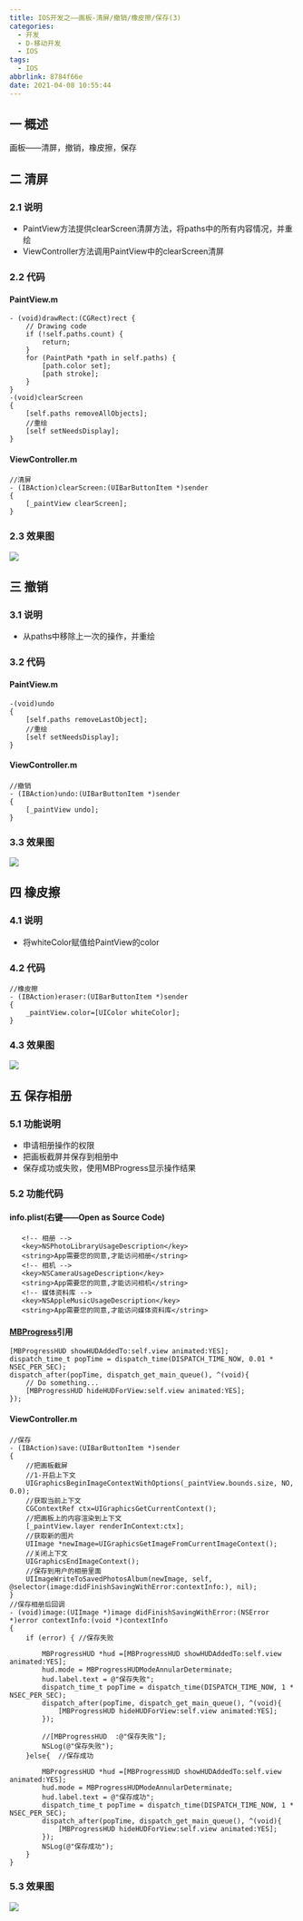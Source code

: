 ```yaml
---
title: IOS开发之——画板-清屏/撤销/橡皮擦/保存(3)
categories:
  - 开发
  - D-移动开发
  - IOS
tags:
  - IOS
abbrlink: 8784f66e
date: 2021-04-08 10:55:44
---
```

## 一 概述

画板——清屏，撤销，橡皮擦，保存

<!--more-->

## 二 清屏

### 2.1 说明

* PaintView方法提供clearScreen清屏方法，将paths中的所有内容情况，并重绘
* ViewController方法调用PaintView中的clearScreen清屏

### 2.2 代码

#### PaintView.m

```
- (void)drawRect:(CGRect)rect {
    // Drawing code
    if (!self.paths.count) {
        return;
    }
    for (PaintPath *path in self.paths) {
        [path.color set];
        [path stroke];
    }
}
-(void)clearScreen
{
    [self.paths removeAllObjects];
    //重绘
    [self setNeedsDisplay];
}
```

#### ViewController.m

```
//清屏
- (IBAction)clearScreen:(UIBarButtonItem *)sender
{
    [_paintView clearScreen];
}
```

### 2.3 效果图

![][1]
## 三 撤销

### 3.1 说明

* 从paths中移除上一次的操作，并重绘

### 3.2 代码

#### PaintView.m

```
-(void)undo
{
    [self.paths removeLastObject];
    //重绘
    [self setNeedsDisplay];
}
```

#### ViewController.m

```
//撤销
- (IBAction)undo:(UIBarButtonItem *)sender
{
    [_paintView undo];
}
```

### 3.3 效果图
![][2]
## 四 橡皮擦

### 4.1 说明

* 将whiteColor赋值给PaintView的color

### 4.2 代码

```
//橡皮擦
- (IBAction)eraser:(UIBarButtonItem *)sender
{
    _paintView.color=[UIColor whiteColor];
}
```

### 4.3 效果图
![][3]
## 五 保存相册

### 5.1 功能说明

* 申请相册操作的权限
* 把画板截屏并保存到相册中
* 保存成功或失败，使用MBProgress显示操作结果

### 5.2 功能代码

#### info.plist(右键——Open as Source Code)

```
   <!-- 相册 -->
   <key>NSPhotoLibraryUsageDescription</key>
   <string>App需要您的同意,才能访问相册</string>
   <!-- 相机 -->
   <key>NSCameraUsageDescription</key>
   <string>App需要您的同意,才能访问相机</string>
   <!-- 媒体资料库 -->
   <key>NSAppleMusicUsageDescription</key>
   <string>App需要您的同意,才能访问媒体资料库</string> 
```

#### [MBProgress](https://github.com/jdg/MBProgressHUD)引用

```
[MBProgressHUD showHUDAddedTo:self.view animated:YES];
dispatch_time_t popTime = dispatch_time(DISPATCH_TIME_NOW, 0.01 * NSEC_PER_SEC);
dispatch_after(popTime, dispatch_get_main_queue(), ^(void){
	// Do something...
	[MBProgressHUD hideHUDForView:self.view animated:YES];
});
```

#### ViewController.m

```
//保存
- (IBAction)save:(UIBarButtonItem *)sender
{
    //把画板截屏
    //1-开启上下文
    UIGraphicsBeginImageContextWithOptions(_paintView.bounds.size, NO, 0.0);
    //获取当前上下文
    CGContextRef ctx=UIGraphicsGetCurrentContext();
    //把画板上的内容渲染到上下文
    [_paintView.layer renderInContext:ctx];
    //获取新的图片
    UIImage *newImage=UIGraphicsGetImageFromCurrentImageContext();
    //关闭上下文
    UIGraphicsEndImageContext();
    //保存到用户的相册里面
    UIImageWriteToSavedPhotosAlbum(newImage, self, @selector(image:didFinishSavingWithError:contextInfo:), nil);
}
//保存相册后回调
- (void)image:(UIImage *)image didFinishSavingWithError:(NSError *)error contextInfo:(void *)contextInfo
{
    if (error) { //保存失败
        
        MBProgressHUD *hud =[MBProgressHUD showHUDAddedTo:self.view animated:YES];
        hud.mode = MBProgressHUDModeAnnularDeterminate;
        hud.label.text = @"保存失败";
        dispatch_time_t popTime = dispatch_time(DISPATCH_TIME_NOW, 1 * NSEC_PER_SEC);
        dispatch_after(popTime, dispatch_get_main_queue(), ^(void){
            [MBProgressHUD hideHUDForView:self.view animated:YES];
        });
        
        //[MBProgressHUD  :@"保存失败"];
        NSLog(@"保存失败");
    }else{  //保存成功
        
        MBProgressHUD *hud =[MBProgressHUD showHUDAddedTo:self.view animated:YES];
        hud.mode = MBProgressHUDModeAnnularDeterminate;
        hud.label.text = @"保存成功";
        dispatch_time_t popTime = dispatch_time(DISPATCH_TIME_NOW, 1 * NSEC_PER_SEC);
        dispatch_after(popTime, dispatch_get_main_queue(), ^(void){
            [MBProgressHUD hideHUDForView:self.view animated:YES];
        });
        NSLog(@"保存成功");
    }
}
```

### 5.3 效果图

![][4]


[1]:https://fastly.jsdelivr.net/gh/PGzxc/CDN@master/blog-ios/ios-draw-clean-screen.gif
[2]:https://fastly.jsdelivr.net/gh/PGzxc/CDN@master/blog-ios/ios-draw-undo.gif
[3]:https://fastly.jsdelivr.net/gh/PGzxc/CDN@master/blog-ios/ios-draw-eraser.gif
[4]:https://fastly.jsdelivr.net/gh/PGzxc/CDN@master/blog-ios/ios-draw-capture-save.gif


